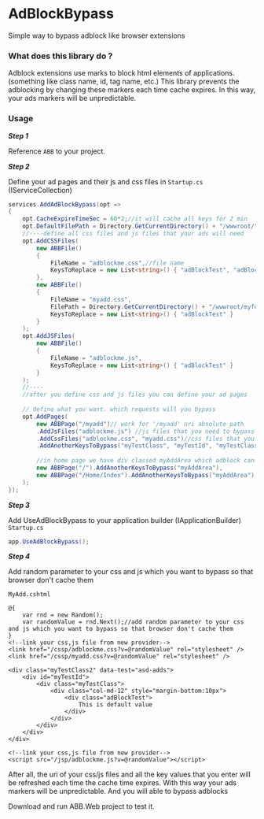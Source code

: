 # **AdBlockBypass**
Simple way to bypass adblock like browser extensions

### **What does this library do ?**

Adblock extensions use marks to block html elements of applications.(something like class name, id, tag name, etc.) This library prevents the adblocking by changing these markers each time cache expires. In this way, your ads markers will be unpredictable.

### **Usage**

***Step 1*** 

Reference  `ABB` to your project.

***Step 2***

Define your ad pages and their js and css files in `Startup.cs`  (IServiceCollection)

```csharp
services.AddAdBlockBypass(opt =>
{
    opt.CacheExpireTimeSec = 60*2;//it will cache all keys for 2 min
    opt.DefaultFilePath = Directory.GetCurrentDirectory() + "/wwwroot/";//your ads css files and js files default path
    //----define all css files and js files that your ads will need
    opt.AddCSSFiles(
        new ABBFile()
        {
            FileName = "adblockme.css",//file name
            KeysToReplace = new List<string>() { "adBlockTest", "adBlockTest2" }//marks that your file use (like '.adBlockTest', '#adBlockTest2' no need to add . or # prefix)
        },
        new ABBFile()
        {
            FileName = "myadd.css",
            FilePath = Directory.GetCurrentDirectory() + "/wwwroot/myfolder",//this is where adblockbypass looks for myadd.css(it will not use DefaultFilePath)// if your file in another path you can define it
            KeysToReplace = new List<string>() { "adBlockTest" }
        }
    );
    opt.AddJSFiles(
        new ABBFile()
        {
            FileName = "adblockme.js",
            KeysToReplace = new List<string>() { "adBlockTest" }
        }
    );
    //----
    //after you define css and js files you can define your ad pages
    
    // define what you want. which requests will you bypass
    opt.AddPages(
        new ABBPage("/myadd")// work for '/myadd' uri absolute path
        .AddJsFiles("adblockme.js") //js files that you need to bypass in this request  (you have to define your file in 'opt.AddJSFiles')
        .AddCssFiles("adblockme.css", "myadd.css")//css files that you need to bypass in this request (you have to define your file in 'opt.AddCSSFiles')
        .AddAnotherKeysToBypass("myTestClass", "myTestId", "myTestClass2"),//another keys to bypass. (adblock can block your html element with any unique parent of it.If your ad has parent element which adblock can catch. bypass them too. )
        
        //in home page we have div classed myAddArea which adblock can catch.So, bypass it too
        new ABBPage("/").AddAnotherKeysToBypass("myAddArea"),
        new ABBPage("/Home/Index").AddAnotherKeysToBypass("myAddArea")
    );
});


```
***Step 3***

Add UseAdBlockBypass to your application builder  (IApplicationBuilder)
`Startup.cs`
```csharp
app.UseAdBlockBypass();
```

***Step 4***

Add random parameter to your css and js which you want to bypass so that browser don't cache them

`MyAdd.cshtml`

```cshtml
@{
    var rnd = new Random();
    var randomValue = rnd.Next();//add random parameter to your css and js which you want to bypass so that browser don't cache them
}
<!--link your css,js file from new provider-->
<link href="/cssp/adblockme.css?v=@randomValue" rel="stylesheet" />
<link href="/cssp/myadd.css?v=@randomValue" rel="stylesheet" />

<div class="myTestClass2" data-test="asd-adds">
    <div id="myTestId">
        <div class="myTestClass">
            <div class="col-md-12" style="margin-bottom:10px">
                <div class="adBlockTest">
                    This is default value
                </div>
            </div>
        </div>
    </div>
</div>

<!--link your css,js file from new provider-->
<script src="/jsp/adblockme.js?v=@randomValue"></script>
```
After all, the uri of your css/js files and all the key values that you enter will be refreshed each time the cache time expires.
With this way your ads markers will be unpredictable. And you will able to bypass adblocks

Download and run ABB.Web project to test it.
